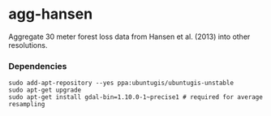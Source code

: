 agg-hansen
==========

Aggregate 30 meter forest loss data from Hansen et al. (2013) into other resolutions.

### Dependencies
```shell
sudo add-apt-repository --yes ppa:ubuntugis/ubuntugis-unstable
sudo apt-get upgrade
sudo apt-get install gdal-bin=1.10.0-1~precise1 # required for average resampling
```
